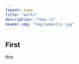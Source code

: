 ```yaml
---
layout: page
title: "works"
description: "take it"
header-img: "img/semantic.jpg"
---
```


## First

this

